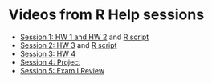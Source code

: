 # Videos from R Help sessions

* [Session 1: HW 1 and HW 2](https://youtu.be/0i9WI6OUGZ8) and [R script](r-video-data/Session1.R)
* [Session 2: HW 3](https://youtu.be/qHJ9_pCiMJc) and [R script](r-video-data/Session2.R)
* [Session 3: HW 4](https://youtu.be/tLhzoZj8cwY)
* [Session 4: Project](https://www.youtube.com/watch?v=b42M7fS9o4k)
* [Session 5: Exam I Review](https://www.youtube.com/watch?v=iJRRum2MAFk&t=3s)
